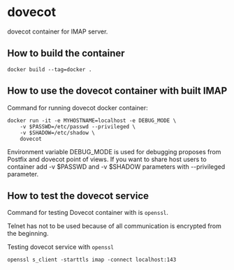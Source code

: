 # dovecot
dovecot container for IMAP server.


## How to build the container

```docker build --tag=docker .```



## How to use the dovecot container with built IMAP


Command for running dovecot docker container:
```
docker run -it -e MYHOSTNAME=localhost -e DEBUG_MODE \
    -v $PASSWD=/etc/passwd --privileged \
    -v $SHADOW=/etc/shadow \
    dovecot
```

Environment variable DEBUG_MODE is used for debugging proposes
from Postfix and dovecot point of views.
If you want to share host users to container add -v $PASSWD and -v $SHADOW
parameters with --privileged parameter.

## How to test the dovecot service

Command for testing Dovecot container with
is ```openssl```.

Telnet has not to be used because of all
communication is encrypted from the beginning.

Testing dovecot service with ```openssl```

```
openssl s_client -starttls imap -connect localhost:143
```
